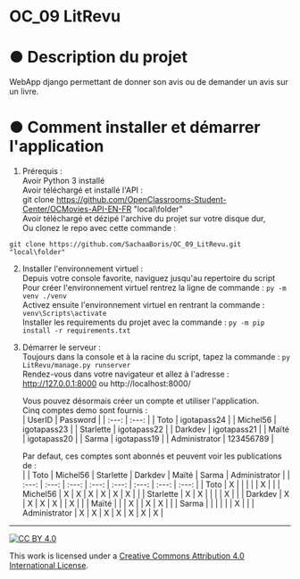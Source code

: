 # OC_09 LitRevu    
  
# ● Description du projet  
WebApp django permettant de donner son avis ou de demander un avis sur un livre.
  
# ● Comment installer et démarrer l'application  
1. Prérequis :  
    Avoir Python 3 installé  
    Avoir téléchargé et installé l'API :  
    git clone https://github.com/OpenClassrooms-Student-Center/OCMovies-API-EN-FR "local\folder"  
    Avoir téléchargé et dézipé l'archive du projet sur votre disque dur,  
    Ou clonez le repo avec cette commande :  
  ```  
  git clone https://github.com/SachaaBoris/OC_09_LitRevu.git "local\folder"  
  ```  
  
2. Installer l'environnement virtuel :  
    Depuis votre console favorite, naviguez jusqu'au repertoire du script  
    Pour créer l'environnement virtuel rentrez la ligne de commande : `py -m venv ./venv`  
    Activez ensuite l'environnement virtuel en rentrant la commande : `venv\Scripts\activate`  
    Installer les requirements du projet avec la commande : `py -m pip install -r requirements.txt`   
  
3. Démarrer le serveur :  
    Toujours dans la console et à la racine du script, tapez la commande : `py LitRevu/manage.py runserver`  
	Rendez-vous dans votre navigateur et allez à l'adresse :  
	http://127.0.0.1:8000 ou http://localhost:8000/  
	
	Vous pouvez désormais créer un compte et utiliser l'application.  
	Cinq comptes demo sont fournis :  
	| UserID | Password |
	| :---: | :---: |
	| Toto | igotapass24 |
	| Michel56 | igotapass23 |
	| Starlette | igotapass22 |
	| Darkdev | igotapass21 |
	| Maïté | igotapass20 |
	| Sarma | igotapass19 |
	| Administrator | 123456789 |
	
	Par defaut, ces comptes sont abonnés et peuvent voir les publications de :  
	|   | Toto | Michel56 | Starlette | Darkdev | Maïté | Sarma | Administrator |
	| :---: | :---: | :---: | :---: | :---: | :---: | :---: | :---: |
	| Toto | X |  |  |  |  | X |  |
	| Michel56 | X | X | X | X | X | X |  |
	| Starlette | X | X |  |  |  | X |  |
	| Darkdev | X | X | X | X |  | X |  |
	| Maïté |  |  | X |  | X | X |  |
	| Sarma |  |  |  |  |  | X |  |
	| Administrator | X | X | X | X | X | X | X |  
  
---  
  
[![CC BY 4.0][cc-by-shield]][cc-by]  
  
This work is licensed under a [Creative Commons Attribution 4.0 International License][cc-by].  
  
[cc-by]: http://creativecommons.org/licenses/by/4.0/  
[cc-by-shield]: https://img.shields.io/badge/License-CC%20BY%204.0-lightgrey.svg  

